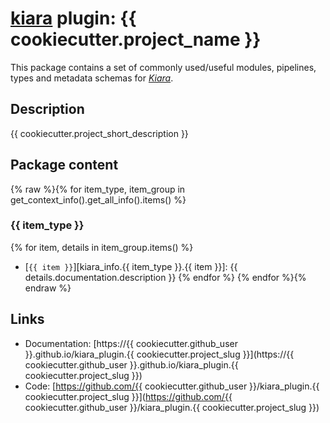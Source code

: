 # [**kiara**](https://dharpa.org/kiara.documentation) plugin: {{ cookiecutter.project_name }}

This package contains a set of commonly used/useful modules, pipelines, types and metadata schemas for [*Kiara*](https://github.com/DHARPA-project/kiara).

## Description

{{ cookiecutter.project_short_description }}

## Package content

{% raw %}{% for item_type, item_group in get_context_info().get_all_info().items() %}

### {{ item_type }}
{% for item, details in item_group.items() %}
- [`{{ item }}`][kiara_info.{{ item_type }}.{{ item }}]: {{ details.documentation.description }}
{% endfor %}
{% endfor %}{% endraw %}

## Links

 - Documentation: [https://{{ cookiecutter.github_user }}.github.io/kiara_plugin.{{ cookiecutter.project_slug }}](https://{{ cookiecutter.github_user }}.github.io/kiara_plugin.{{ cookiecutter.project_slug }})
 - Code: [https://github.com/{{ cookiecutter.github_user }}/kiara_plugin.{{ cookiecutter.project_slug }}](https://github.com/{{ cookiecutter.github_user }}/kiara_plugin.{{ cookiecutter.project_slug }})
